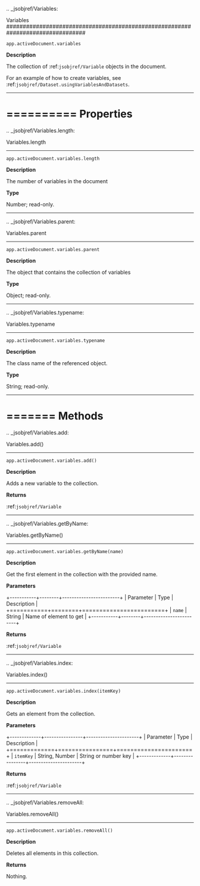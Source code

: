 .. _jsobjref/Variables:

Variables
################################################################################

``app.activeDocument.variables``

**Description**

The collection of :ref:`jsobjref/Variable` objects in the document.

For an example of how to create variables, see :ref:`jsobjref/Dataset.usingVariablesAndDatasets`.

----

==========
Properties
==========

.. _jsobjref/Variables.length:

Variables.length
********************************************************************************

``app.activeDocument.variables.length``

**Description**

The number of variables in the document

**Type**

Number; read-only.

----

.. _jsobjref/Variables.parent:

Variables.parent
********************************************************************************

``app.activeDocument.variables.parent``

**Description**

The object that contains the collection of variables

**Type**

Object; read-only.

----

.. _jsobjref/Variables.typename:

Variables.typename
********************************************************************************

``app.activeDocument.variables.typename``

**Description**

The class name of the referenced object.

**Type**

String; read-only.

----

=======
Methods
=======

.. _jsobjref/Variables.add:

Variables.add()
********************************************************************************

``app.activeDocument.variables.add()``

**Description**

Adds a new variable to the collection.

**Returns**

:ref:`jsobjref/Variable`

----

.. _jsobjref/Variables.getByName:

Variables.getByName()
********************************************************************************

``app.activeDocument.variables.getByName(name)``

**Description**

Get the first element in the collection with the provided name.

**Parameters**

+-----------+--------+------------------------+
| Parameter |  Type  |      Description       |
+===========+========+========================+
| ``name``  | String | Name of element to get |
+-----------+--------+------------------------+

**Returns**

:ref:`jsobjref/Variable`

----

.. _jsobjref/Variables.index:

Variables.index()
********************************************************************************

``app.activeDocument.variables.index(itemKey)``

**Description**

Gets an element from the collection.

**Parameters**

+-------------+----------------+----------------------+
|  Parameter  |      Type      |     Description      |
+=============+================+======================+
| ``itemKey`` | String, Number | String or number key |
+-------------+----------------+----------------------+

**Returns**

:ref:`jsobjref/Variable`

----

.. _jsobjref/Variables.removeAll:

Variables.removeAll()
********************************************************************************

``app.activeDocument.variables.removeAll()``

**Description**

Deletes all elements in this collection.

**Returns**

Nothing.
